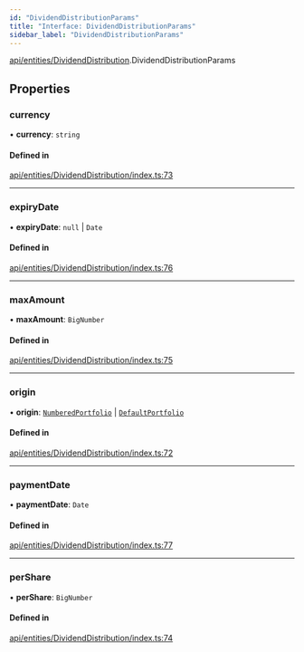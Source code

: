 ```yaml
---
id: "DividendDistributionParams"
title: "Interface: DividendDistributionParams"
sidebar_label: "DividendDistributionParams"
---
```


[api/entities/DividendDistribution](../../../../../modules/API/Entities/DividendDistribution/DividendDistribution.md).DividendDistributionParams

## Properties

### currency

• **currency**: `string`

#### Defined in

[api/entities/DividendDistribution/index.ts:73](https://github.com/PolymeshAssociation/polymesh-sdk/blob/adcc38781/src/api/entities/DividendDistribution/index.ts#L73)

___

### expiryDate

• **expiryDate**: ``null`` \| `Date`

#### Defined in

[api/entities/DividendDistribution/index.ts:76](https://github.com/PolymeshAssociation/polymesh-sdk/blob/adcc38781/src/api/entities/DividendDistribution/index.ts#L76)

___

### maxAmount

• **maxAmount**: `BigNumber`

#### Defined in

[api/entities/DividendDistribution/index.ts:75](https://github.com/PolymeshAssociation/polymesh-sdk/blob/adcc38781/src/api/entities/DividendDistribution/index.ts#L75)

___

### origin

• **origin**: [`NumberedPortfolio`](../../../../../classes/API/Entities/NumberedPortfolio/NumberedPortfolio.md) \| [`DefaultPortfolio`](../../../../../classes/API/Entities/DefaultPortfolio/DefaultPortfolio.md)

#### Defined in

[api/entities/DividendDistribution/index.ts:72](https://github.com/PolymeshAssociation/polymesh-sdk/blob/adcc38781/src/api/entities/DividendDistribution/index.ts#L72)

___

### paymentDate

• **paymentDate**: `Date`

#### Defined in

[api/entities/DividendDistribution/index.ts:77](https://github.com/PolymeshAssociation/polymesh-sdk/blob/adcc38781/src/api/entities/DividendDistribution/index.ts#L77)

___

### perShare

• **perShare**: `BigNumber`

#### Defined in

[api/entities/DividendDistribution/index.ts:74](https://github.com/PolymeshAssociation/polymesh-sdk/blob/adcc38781/src/api/entities/DividendDistribution/index.ts#L74)
